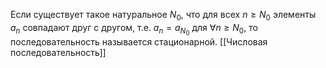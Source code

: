 Если существует такое натуральное $N_{0}$, что для всех $n \geq N_{0}$ элементы $a_{n}$ совпадают друг с другом, т.е. $a_{n} = a_{N_{0}}$ для $\forall n \geq N_{0}$, то последовательность называется стационарной.
[[Числовая последовательность]]
